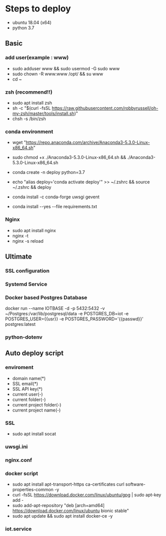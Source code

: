 # Steps to deploy

- ubuntu 18.04 (x64)
- python 3.7

## Basic

### add user(example : www)

- sudo adduser www && sudo usermod -G sudo www
- sudo chown -R www:www /opt/ && su www 
- cd ~

### zsh (recommend!!)

- sudo apt install zsh
- sh -c "$(curl -fsSL https://raw.githubusercontent.com/robbyrussell/oh-my-zsh/master/tools/install.sh)"
- chsh -s /bin/zsh

### conda environment

- wget "https://repo.anaconda.com/archive/Anaconda3-5.3.0-Linux-x86_64.sh"
- sudo chmod +x ./Anaconda3-5.3.0-Linux-x86_64.sh && ./Anaconda3-5.3.0-Linux-x86_64.sh

- conda create -n deploy python=3.7
- echo "alias deploy='conda activate deploy'" >> ~/.zshrc && source ~/.zshrc && deploy
- conda install -c conda-forge uwsgi gevent
- conda install --yes --file requirements.txt

### Nginx

- sudo apt install nginx
- nginx -t
- nginx -s reload

## Ultimate

### SSL configuration 

### Systemd Service

### Docker based Postgres Database

docker run --name IOTBASE -d -p 5432:5432 -v ~/Postgres:/var/lib/postgresql/data -e POSTGRES_DB=iot -e POSTGRES_USER={{usr}} -e POSTGRES_PASSWORD='{{passwd}}' postgres:latest

### python-dotenv


## Auto deploy script

### enviroment

- domain name(*)
- SSL email(*)
- SSL API key(*)
- current user(-)
- current folder(-)
- current project folder(-)
- current project name(-)

### SSL

- sudo apt install socat

### uwsgi.ini

### nginx.conf

### docker script

- sudo apt install apt-transport-https ca-certificates curl software-properties-common -y
- curl -fsSL https://download.docker.com/linux/ubuntu/gpg | sudo apt-key add -
- sudo add-apt-repository "deb [arch=amd64] https://download.docker.com/linux/ubuntu bionic stable"
- sudo apt update && sudo apt install docker-ce -y


### iot.service

